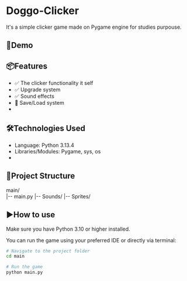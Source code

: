 # Doggo-Clicker
It's a simple clicker game made on Pygame engine for studies purpouse.
## 🚀Demo

## 📦Features
  - ✅ The clicker functionality it self
  - ✅ Upgrade system 
  - ✅ Sound effects
  - 🔄 Save/Load system
  - 
## 🛠️Technologies Used
  - Language: Python 3.13.4
  - Libraries/Modules: Pygame, sys, os
  - 
## 📁Project Structure
  main/  
  |-- main.py
  |-- Sounds/
  |-- Sprites/
  
## ▶️How to use
Make sure you have Python 3.10 or higher installed.

You can run the game using your preferred IDE or directly via terminal:

```bash
# Navigate to the project folder
cd main

# Run the game
python main.py
